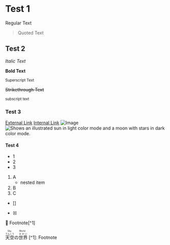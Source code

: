 #				Test 1
Regular Text
> Quoted Text

##			Test 2
*Italic Text*

**Bold Text**

<sup>Superscript Text</sup>

~~Strikethrough Text~~

<sub>subscript text</sub>
###			Test 3
[External Link]()
[Internal Link]()
![Image]()
<picture>
  <source media="(prefers-color-scheme: dark)" srcset="https://user-images.githubusercontent.com/25423296/163456776-7f95b81a-f1ed-45f7-b7ab-8fa810d529fa.png">
  <source media="(prefers-color-scheme: light)" srcset="https://user-images.githubusercontent.com/25423296/163456779-a8556205-d0a5-45e2-ac17-42d089e3c3f8.png">
  <img alt="Shows an illustrated sun in light color mode and a moon with stars in dark color mode." src="https://user-images.githubusercontent.com/25423296/163456779-a8556205-d0a5-45e2-ac17-42d089e3c3f8.png">
</picture>
####		Test 4
- 1
- 2
- 3
1. A
   - nested item
3. B
4. C
- []
- [x]
:ghost:
Footnote[^1]
<!--Comment-->
<ruby>
<ruby>天<rt>てん</rt>空<rt>くう</rt>の<rt></rt>世界<rt>せかい</rt></ruby>
<rt>Sky World</rt>
</ruby>
[^1]: Footnote
